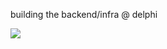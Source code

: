building the backend/infra @ delphi

<img src="http://github-profile-summary-cards.vercel.app/api/cards/profile-details?username=alvinalaphat&theme=react&show_icons=true&count_private=true">
